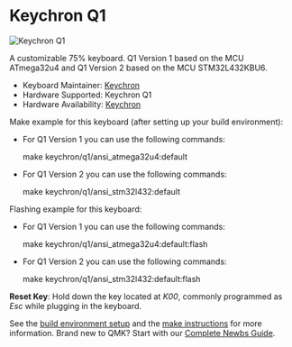 # Keychron Q1

![Keychron Q1](https://cdn.shopify.com/s/files/1/0059/0630/1017/t/5/assets/pf-c4a2d4d8--KeychronQ1QMKCustomMechanicalKeyboard7.jpeg?v=1628820823)

A customizable 75% keyboard.
Q1 Version 1 based on the MCU ATmega32u4 and Q1 Version 2 based on the MCU STM32L432KBU6.

* Keyboard Maintainer: [Keychron](https://github.com/keychron)
* Hardware Supported: Keychron Q1
* Hardware Availability: [Keychron](https://www.keychron.com)

Make example for this keyboard (after setting up your build environment):
- For Q1 Version 1 you can use the following commands:

    make keychron/q1/ansi_atmega32u4:default

- For Q1 Version 2 you can use the following commands:

    make keychron/q1/ansi_stm32l432:default

Flashing example for this keyboard:
- For Q1 Version 1 you can use the following commands:

    make keychron/q1/ansi_atmega32u4:default:flash

- For Q1 Version 2 you can use the following commands:

    make keychron/q1/ansi_stm32l432:default:flash

**Reset Key**: Hold down the key located at *K00*, commonly programmed as *Esc* while plugging in the keyboard.

See the [build environment setup](https://docs.qmk.fm/#/getting_started_build_tools) and the [make instructions](https://docs.qmk.fm/#/getting_started_make_guide) for more information. Brand new to QMK? Start with our [Complete Newbs Guide](https://docs.qmk.fm/#/newbs).
